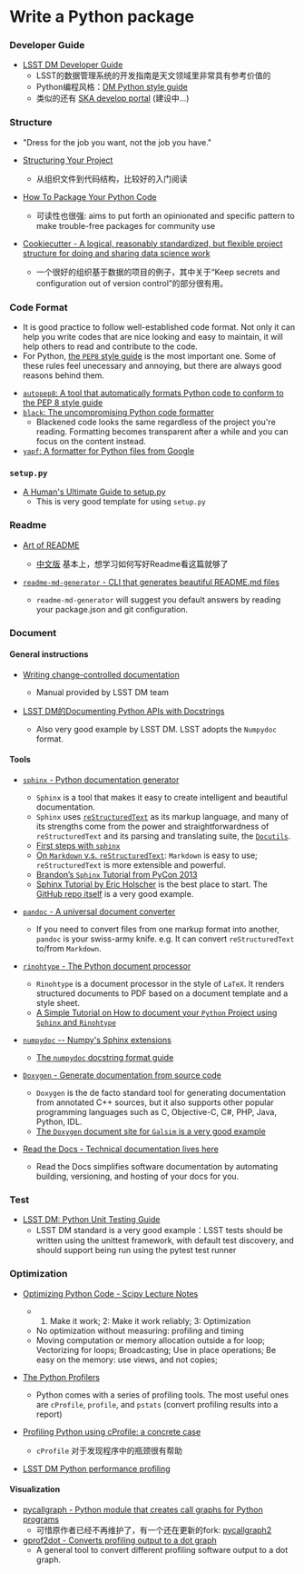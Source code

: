 # Write a Python package

### Developer Guide

- [LSST DM Developer Guide](https://developer.lsst.io)
	* LSST的数据管理系统的开发指南是天文领域里非常具有参考价值的
	* Python编程风格：[DM Python style guide](https://developer.lsst.io/python/style.html)
	* 类似的还有 [SKA develop portal](https://developerskatelescopeorg.readthedocs.io/en/latest/) (建设中...)

### Structure

- "Dress for the job you want, not the job you have."

- [Structuring Your Project](https://docs.python-guide.org/writing/structure/)
	* 从组织文件到代码结构，比较好的入门阅读
- [How To Package Your Python Code](https://python-packaging.readthedocs.io/en/latest/index.html)
	* 可读性也很强: aims to put forth an opinionated and specific pattern to make trouble-free packages for community use
- [Cookiecutter - A logical, reasonably standardized, but flexible project structure for doing and sharing data science work](https://drivendata.github.io/cookiecutter-data-science/)
	* 一个很好的组织基于数据的项目的例子，其中关于“Keep secrets and configuration out of version control”的部分很有用。

### Code Format

* It is good practice to follow well-established code format. Not only it can help you write codes that are nice looking and easy to maintain, it will help others to read and contribute to the code.
* For Python, [the `PEP8` style guide](https://www.python.org/dev/peps/pep-0008/) is the most important one. Some of these rules feel unecessary and annoying, but there are always good reasons behind them.
- [`autopep8`: A tool that automatically formats Python code to conform to the PEP 8 style guide](https://github.com/hhatto/autopep8)
- [`black`: The uncompromising Python code formatter](https://github.com/python/black)
	* Blackened code looks the same regardless of the project you're reading. Formatting becomes transparent after a while and you can focus on the content instead.
- [`yapf`: A formatter for Python files from Google](https://github.com/google/yapf)

### `setup.py`

- [A Human's Ultimate Guide to setup.py](https://github.com/kennethreitz/setup.py)
    - This is very good template for using `setup.py`

### Readme

- [Art of README](https://github.com/noffle/art-of-readme)
	- [中文版](https://github.com/noffle/art-of-readme/blob/master/README-zh.md) 基本上，想学习如何写好Readme看这篇就够了

- [`readme-md-generator` - CLI that generates beautiful README.md files](https://github.com/kefranabg/readme-md-generator)
	- `readme-md-generator` will suggest you default answers by reading your package.json and git configuration.

### Document

#### General instructions

- [Writing change-controlled documentation](https://developer.lsst.io/project-docs/change-controlled-docs.html)
	* Manual provided by LSST DM team

- [LSST DM的Documenting Python APIs with Docstrings](https://developer.lsst.io/python/numpydoc.html#py-docstring-short-summary)
	* Also very good example by LSST DM. LSST adopts the `Numpydoc` format.

#### Tools

- [`sphinx` - Python documentation generator](https://www.sphinx-doc.org/en/1.5/index.html)
	* `Sphinx` is a tool that makes it easy to create intelligent and beautiful documentation.
	* `Sphinx` uses [`reStructuredText`](http://docutils.sourceforge.net/rst.html) as its markup language, and many of its strengths come from the power and straightforwardness of `reStructuredText` and its parsing and translating suite, the [`Docutils`](http://docutils.sourceforge.net/).
	* [First steps with `sphinx`](https://www.sphinx-doc.org/en/1.5/tutorial.html)
	* [On `Markdown` v.s. `reStructuredText`](https://gist.github.com/dupuy/1855764): `Markdown` is easy to use; `reStructuredText` is more extensible and powerful.
	* [Brandon’s `Sphinx` Tutorial from PyCon 2013](https://buildmedia.readthedocs.org/media/pdf/brandons-sphinx-tutorial/latest/brandons-sphinx-tutorial.pdf)
	* [Sphinx Tutorial by Eric Holscher](https://sphinx-tutorial.readthedocs.io/start/) is the best place to start. The [GitHub repo itself](https://github.com/ericholscher/sphinx-tutorial) is a very good example.

- [`pandoc` - A universal document converter](https://pandoc.org/)
	* If you need to convert files from one markup format into another, `pandoc` is your swiss-army knife. e.g. It can convert `reStructuredText` to/from `Markdown`.

- [`rinohtype` - The Python document processor](https://github.com/brechtm/rinohtype)
	* `Rinohtype` is a document processor in the style of `LaTeX`. It renders structured documents to PDF based on a document template and a style sheet.
	* [A Simple Tutorial on How to document your `Python` Project using `Sphinx` and `Rinohtype`](https://medium.com/@richdayandnight/a-simple-tutorial-on-how-to-document-your-python-project-using-sphinx-and-rinohtype-177c22a15b5b)

- [`numpydoc` -- Numpy's Sphinx extensions](https://github.com/numpy/numpydoc)
	* [The `numpydoc` docstring format guide](https://numpydoc.readthedocs.io/en/latest/format.html)

- [`Doxygen` - Generate documentation from source code](http://www.doxygen.nl/)
	* `Doxygen` is the de facto standard tool for generating documentation from annotated C++ sources, but it also supports other popular programming languages such as C, Objective-C, C#, PHP, Java, Python, IDL.
	* [The `Doxygen` document site for `Galsim` is a very good example](http://galsim-developers.github.io/GalSim/index.html)

- [Read the Docs - Technical documentation lives here](https://readthedocs.org/)
	* Read the Docs simplifies software documentation by automating building, versioning, and hosting of your docs for you.

### Test

- [LSST DM: Python Unit Testing Guide](https://developer.lsst.io/python/testing.html)
	* LSST DM standard is a very good example：LSST tests should be written using the unittest framework, with default test discovery, and should support being run using the pytest test runner

### Optimization

- [Optimizing Python Code - Scipy Lecture Notes](http://www.scipy-lectures.org/advanced/optimizing/)
	* 1. Make it work; 2: Make it work reliably; 3: Optimization
	* No optimization without measuring: profiling and timing
	* Moving computation or memory allocation outside a for loop; Vectorizing for loops; Broadcasting;
	  Use in place operations; Be easy on the memory: use views, and not copies;

- [The Python Profilers](https://docs.python.org/3/library/profile.html)
	* Python comes with a series of profiling tools. The most useful ones are `cProfile`, `profile`, and `pstats` (convert profiling results into a report)

- [Profiling Python using cProfile: a concrete case](https://julien.danjou.info/guide-to-python-profiling-cprofile-concrete-case-carbonara/)
	* `cProfile` 对于发现程序中的瓶颈很有帮助

- [LSST DM Python performance profiling](https://developer.lsst.io/python/profiling.html)

#### Visualization

- [pycallgraph - Python module that creates call graphs for Python programs](https://github.com/gak/pycallgraph)
	* 可惜原作者已经不再维护了，有一个还在更新的fork: [pycallgraph2](https://github.com/daneads/pycallgraph2)
- [gprof2dot - Converts profiling output to a dot graph](https://github.com/jrfonseca/gprof2dot)
	* A general tool to convert different profiling software output to a dot graph.

